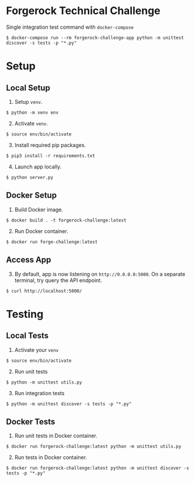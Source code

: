 # Forgerock Technical Challenge
Single integration test command with `docker-compose`
```
$ docker-compose run --rm forgerock-challenge-app python -m unittest discover -s tests -p "*.py"
```

# Setup
## Local Setup
1. Setup `venv`.
```
$ python -m venv env
```
2. Activate `venv`.
```
$ source env/bin/activate
```
3. Install required pip packages.
```
$ pip3 install -r requirements.txt
```
4. Launch app locally.
```
$ python server.py
```

## Docker Setup
1. Build Docker image.
```
$ docker build . -t forgerock-challenge:latest
```
2. Run Docker container.
```
$ docker run forge-challenge:latest
```

## Access App
3. By default, app is now listening on `http://0.0.0.0:5000`. On a separate terminal, try query the API endpoint.
```
$ curl http://localhost:5000/
```

# Testing
## Local Tests
1. Activate your `venv`
```
$ source env/bin/activate
```
2. Run unit tests
```
$ python -m unittest utils.py
```
3. Run integration tests
```
$ python -m unittest discover -s tests -p "*.py"
```

## Docker Tests
1. Run unit tests in Docker container.
```
$ docker run forgerock-challenge:latest python -m unittest utils.py
```
2.  Run tests in Docker container.
```
$ docker run forgerock-challenge:latest python -m unittest discover -s tests -p "*.py"
```
